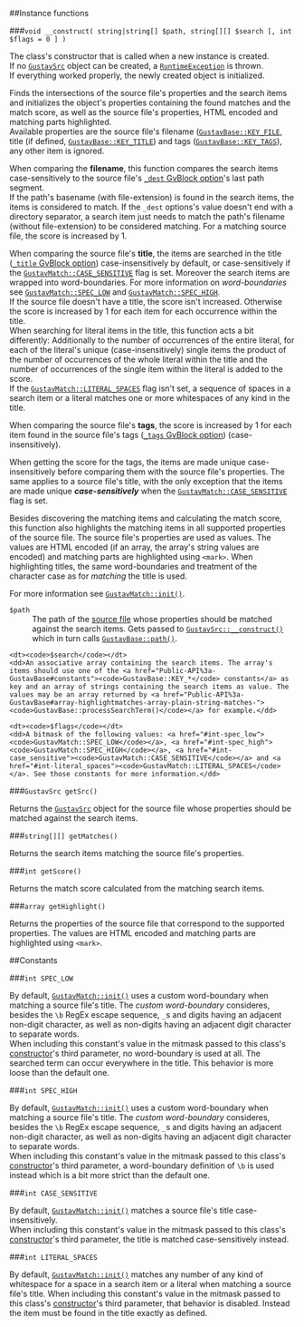 ##Instance functions

###`void __construct( string|string[] $path, string[][] $search [, int $flags = 0 ] )`

The class's constructor that is called when a new instance is created.  
If no [`GustavSrc`](API#gustavsrc) object can be created, a [`RuntimeException`](http://php.net/manual/en/class.runtimeexception.php) is thrown.  
If everything worked properly, the newly created object is initialized.

Finds the intersections of the source file's properties and the search items and initializes the object's properties containing the found matches and the match score, as well as the source file's properties, HTML encoded and matching parts highlighted.  
Available properties are the source file's filename ([`GustavBase::KEY_FILE`](Public-API%3s-GustavBase#string-key_file), title (if defined, [`GustavBase::KEY_TITLE`](Public-API%3s-GustavBase#string-key_title)) and tags ([`GustavBase::KEY_TAGS`](Public-API%3s-GustavBase#string-key_tags)), any other item is ignored.

When comparing the **filename**, this function compares the search items case-sensitively to the source file's [`_dest` GvBlock option](Gustav-core-options#_dest)'s last path segment.  
If the path's basename (with file-extension) is found in the search items, the items is considered to match. If the `_dest` options's value doesn't end with a directory separator, a search item just needs to match the path's filename (without file-extension) to be considered matching. For a matching source file, the score is increased by 1.

When comparing the source file's **title**, the items are searched in the title ([`_title` GvBlock option](Gustav-core-options#_title)) case-insensitively by default, or case-sensitively if the [`GustavMatch::CASE_SENSITIVE`](#int-case_sensitive) flag is set. Moreover the search items are wrapped into word-boundaries. For more information on *word-boundaries* see [`GustavMatch::SPEC_LOW`](#int-spec_low) and [`GustavMatch::SPEC_HIGH`](#int-spec_high).  
If the source file doesn't have a title, the score isn't increased. Otherwise the score is increased by 1 for each item for each occurrence within the title.  
When searching for literal items in the title, this function acts a bit differently: Additionally to the number of occurrences of the entire literal, for each of the literal's unique (case-insensitively) single items the product of the number of occurrences of the whole literal within the title and the number of occurrences of the single item within the literal is added to the score.  
If the [`GustavMatch::LITERAL_SPACES`](#int-literal_spaces) flag isn't set, a sequence of spaces in a search item or a literal matches one or more whitespaces of any kind in the title.

When comparing the source file's **tags**, the score is increased by 1 for each item found in the source file's tags ([`_tags` GvBlock option](Gustav-core-options#_tags)) (case-insensitively).

When getting the score for the tags, the items are made unique case-insensitively before comparing them with the source file's properties. The same applies to a source file's title, with the only exception that the items are made unique ***case-sensitively*** when the [`GustavMatch::CASE_SENSITIVE`](#int-case_sensitive) flag is set.

Besides discovering the matching items and calculating the match score, this function also highlights the matching items in all supported properties of the source file. The source file's properties are used as values. The values are HTML encoded (if an array, the array's string values are encoded) and matching parts are highlighted using `<mark>`. When highlighting titles, the same word-boundaries and treatment of the character case as for *matching* the title is used.

For more information see [`GustavMatch::init()`](Dev-API%3a-GustavMatch#private-void-init).

<dl>
    <dt><code>$path</code></dt>
    <dd>The path of the <a href="Source-files">source file</a> whose properties should be matched against the search items. Gets passed to <a href="Public-API%3a-GustavSrc#void-__construct-stringstring-path-"><code>GustavSrc::__construct()</code></a> which in turn calls <a href="Private-API%3a-GustavBase#string-path-stringstring-path_segment--stringstring-path_segment--stringstring---"><code>GustavBase::path()</code></a>.</dd>
    
    <dt><code>$search</code></dt>
    <dd>An associative array containing the search items. The array's items should use one of the <a href="Public-API%3a-GustavBase#constants"><code>GustavBase::KEY_*</code> constants</a> as key and an array of strings containing the search items as value. The values may be an array returned by <a href="Public-API%3a-GustavBase#array-highlightmatches-array-plain-string-matches-"><code>GustavBase::processSearchTerm()</code></a> for example.</dd>
    
    <dt><code>$flags</code></dt>
    <dd>A bitmask of the following values: <a href="#int-spec_low"><code>GustavMatch::SPEC_LOW</code></a>, <a href="#int-spec_high"><code>GustavMatch::SPEC_HIGH</code></a>, <a href="#int-case_sensitive"><code>GustavMatch::CASE_SENSITIVE</code></a> and <a href="#int-literal_spaces"><code>GustavMatch::LITERAL_SPACES</code></a>. See those constants for more information.</dd>
</dl>

###`GustavSrc getSrc()`

Returns the [`GustavSrc`](API#gustavsrc) object for the source file whose properties should be matched against the search items.

###`string[][] getMatches()`

Returns the search items matching the source file's properties.

###`int getScore()`

Returns the match score calculated from the matching search items.

###`array getHighlight()`

Returns the properties of the source file that correspond to the supported properties. The values are HTML encoded and matching parts are highlighted using `<mark>`.



##Constants

###`int SPEC_LOW`

By default, [`GustavMatch::init()`](Dev-API%3a-GustavMatch#private-void-init) uses a custom word-boundary when matching a source file's title. The *custom word-boundary* consideres, besides the `\b` RegEx escape sequence, `_`s and digits having an adjacent non-digit character, as well as non-digits having an adjacent digit character to separate words.  
When including this constant's value in the mitmask passed to this class's [constructor](Public-API%3a-GustavMatch#void-__construct-stringstring-path-string-search--int-flags--0--)'s third parameter, no word-boundary is used at all. The searched term can occur everywhere in the title. This behavior is more loose than the default one.

###`int SPEC_HIGH`

By default, [`GustavMatch::init()`](Dev-API%3a-GustavMatch#private-void-init) uses a custom word-boundary when matching a source file's title. The *custom word-boundary* consideres, besides the `\b` RegEx escape sequence, `_`s and digits having an adjacent non-digit character, as well as non-digits having an adjacent digit character to separate words.  
When including this constant's value in the mitmask passed to this class's [constructor](Public-API%3a-GustavMatch#void-__construct-stringstring-path-string-search--int-flags--0--)'s third parameter, a word-boundary definition of `\b` is used instead which is a bit more strict than the default one.

###`int CASE_SENSITIVE`

By default, [`GustavMatch::init()`](Dev-API%3a-GustavMatch#private-void-init) matches a source file's title case-insensitively.  
When including this constant's value in the mitmask passed to this class's [constructor](Public-API%3a-GustavMatch#void-__construct-stringstring-path-string-search--int-flags--0--)'s third parameter, the title is matched case-sensitively instead.

###`int LITERAL_SPACES`

By default, [`GustavMatch::init()`](Dev-API%3a-GustavMatch#private-void-init) matches any number of any kind of whitespace for a space in a search item or a literal when matching a source file's title.
When including this constant's value in the mitmask passed to this class's [constructor](Public-API%3a-GustavMatch#void-__construct-stringstring-path-string-search--int-flags--0--)'s third parameter, that behavior is disabled. Instead the item must be found in the title exactly as defined.